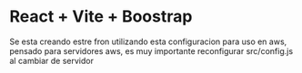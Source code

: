 # React + Vite + Boostrap

Se esta creando estre fron utilizando esta configuracion para uso en aws, pensado para servidores aws, es muy importante reconfigurar src/config.js al cambiar de servidor
